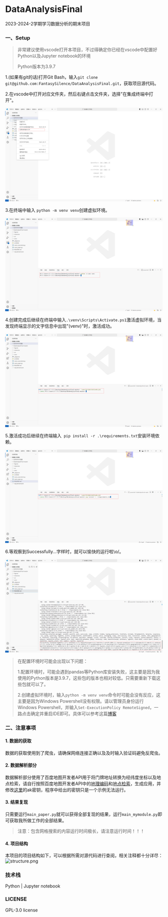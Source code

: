 # DataAnalysisFinal
2023-2024-2学期学习数据分析的期末项目

### 一、Setup

> 非常建议使用vscode打开本项目，不过得确定你已经在vscode中配置好Python以及Jupyter notebook的环境
>
> Python版本为3.9.7

1.(如果有git的话)打开Git Bash，输入`git clone git@github.com:FantasySilence/DataAnalysisFinal.git`，获取项目源代码。

2.在vscode中打开对应文件夹，然后右键点击文件夹，选择"在集成终端中打开"。

![setup_1.png](README_img/setup_1.png)

3.在终端中输入 `python -m venv venv`创建虚拟环境。

![setup_2.png](README_img/setup_2.png)

4.创建完成后继续在终端中输入`.\venv\Scripts\Activate.ps1`激活虚拟环境，当发现终端显示的文字信息中出现"(venv)"时，激活成功。

![setup_3.png](README_img/setup_3.png)

5.激活成功后继续在终端输入` pip install -r .\requirements.txt`安装环境依赖。

![setup_4.png](README_img/setup_4.png)

6.等观察到Successfully...字样时，就可以愉快的运行啦\o/。

![setup_5.png](README_img/setup_5.png)

>在配置环境时可能会出现以下问题：
>
>1.配置环境时，可能会遇到pandas等Python库安装失败，这主要是因为我使用的Python版本是3.9.7，这些包的版本也相对较低。只需要重新下载这些包就可以了。
>
>2.创建虚拟环境时，输入`python -m venv venv`命令时可能会没有反应，这主要是因为Windows Powershell没有权限。请以管理员身份运行Windows Powershell，并输入`Set-ExecutionPolicy RemoteSigned`，一路点击确定并重启IDE即可。具体可以参考这篇[博客](https://blog.csdn.net/lsdaini/article/details/132778970)

### 二、注意事项

#### 1. 数据的获取

数据的获取使用到了爬虫，请确保网络连接正确以及及时输入验证码避免反爬虫。

#### 2. 数据解析部分

数据解析部分使用了百度地图开发者API用于将门牌地址转换为经纬度坐标以及地点检索，请自行按照百度地图开发者API中的[地理编码](https://lbsyun.baidu.com/faq/api?title=webapi/guide/webservice-geocoding)和[地点检索](https://lbsyun.baidu.com/faq/api?title=webapi/guide/webservice-placeapi)，生成应用，并修改[这里](src/common/infoTool/const.py)的ak密钥，程序中给出的密钥只是一个示例无法运行。

#### 3. 结果复现

只需要运行`main_paper.py`就可以获得全部复现的结果，运行`main_mymodule.py`即可获取我所做工作的全部结果。

> 注意：包含网格搜索的内容运行时间极长，请注意运行时间！！！

#### 4. 项目结构

本项目的项目结构如下，可以根据所需对源代码进行查阅，相关注释都十分详尽：
![structure.png](README_img/structure.png)

### 技术栈

Python | Jupyter notebook

### LICENSE

GPL-3.0 license
